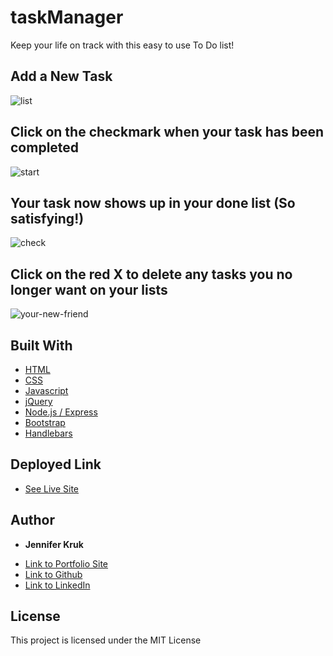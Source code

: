 # taskManager

Keep your life on track with this easy to use To Do list!


## Add a New Task
![list](./app/public/assets/images/start.png)

## Click on the checkmark when your task has been completed
![start](./app/public/assets/images/newTask.jpg)

## Your task now shows up in your done list (So satisfying!)
![check](./app/public/assets/images/newDone.jpg)

## Click on the red X to delete any tasks you no longer want on your lists
![your-new-friend](./app/public/assets/images/delete.jpg)

## Built With

* [HTML](https://developer.mozilla.org/en-US/docs/Web/HTML)
* [CSS](https://developer.mozilla.org/en-US/docs/Web/CSS)
* [Javascript](https://developer.mozilla.org/en-US/docs/Web/JavaScript)
* [jQuery](https://developer.mozilla.org/en-US/docs/Glossary/jQuery)
* [Node.js / Express](https://developer.mozilla.org/en-US/docs/Learn/Server-side/Express_Nodejs)
* [Bootstrap](https://getbootstrap.com/docs/4.4/getting-started/introduction/)
* [Handlebars](https://handlebarsjs.com/guide/#what-is-handlebars)

## Deployed Link

* [See Live Site](https://secure-ridge-60016.herokuapp.com/)


## Author

* **Jennifer Kruk** 

- [Link to Portfolio Site](https://jenkruk.github.io/Bootstrap-Portfolio/)
- [Link to Github](https://github.com/jenkruk)
- [Link to LinkedIn](https://www.linkedin.com/in/jennifer-k-97808519b/)

## License

This project is licensed under the MIT License 

